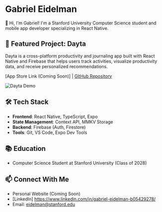 # Gabriel Eidelman

👋 Hi, I'm Gabriel! I'm a Stanford University Computer Science student and mobile app developer specializing in React Native.

## 🚀 Featured Project: Dayta

Dayta is a cross-platform productivity and journaling app built with React Native and Firebase that helps users track activities, visualize productivity data, and receive personalized recommendations.

[App Store Link (Coming Soon)] | [GitHub Repository](link-to-repo)

![Dayta Demo](link-to-gif)

## 🛠️ Tech Stack

- **Frontend**: React Native, TypeScript, Expo
- **State Management**: Context API, MMKV Storage
- **Backend**: Firebase (Auth, Firestore)
- **Tools**: Git, VS Code, Expo Dev Tools

## 📚 Education

- Computer Science Student at Stanford University (Class of 2028)

## 📫 Connect With Me

- Personal Website (Coming Soon)
- [LinkedIn] https://www.linkedin.com/in/gabriel-eidelman-b05429278/
- Email: eidelman@stanford.edu
